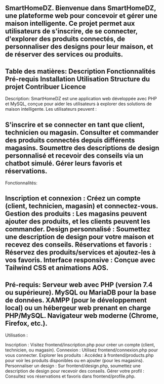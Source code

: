 SmartHomeDZ.
Bienvenue dans SmartHomeDZ, une plateforme web pour concevoir et gérer une maison intelligente. Ce projet permet aux utilisateurs de s'inscrire, de se connecter, d'explorer des produits connectés, de personnaliser des designs pour leur maison, et de réserver des services ou produits.
----------------------
Table des matières:
Description
Fonctionnalités
Pré-requis
Installation
Utilisation
Structure du projet
Contribuer
Licence
---------------------
Description:
SmartHomeDZ est une application web développée avec PHP et MySQL, conçue pour aider les utilisateurs à explorer des solutions de maison intelligente. Les utilisateurs peuvent :

S'inscrire et se connecter en tant que client, technicien ou magasin.
Consulter et commander des produits connectés depuis différents magasins.
Soumettre des descriptions de design personnalisé et recevoir des conseils via un chatbot simulé.
Gérer leurs favoris et réservations.
-------------------------
Fonctionnalités:

Inscription et connexion : Créez un compte (client, technicien, magasin) et connectez-vous.
Gestion des produits : Les magasins peuvent ajouter des produits, et les clients peuvent les commander.
Design personnalisé : Soumettez une description de design pour votre maison et recevez des conseils.
Réservations et favoris : Réservez des produits/services et ajoutez-les à vos favoris.
Interface responsive : Conçue avec Tailwind CSS et animations AOS.
----------------------------
Pré-requis:
Serveur web avec PHP (version 7.4 ou supérieure).
MySQL ou MariaDB pour la base de données.
XAMPP (pour le développement local) ou un hébergeur web prenant en charge PHP/MySQL.
Navigateur web moderne (Chrome, Firefox, etc.).
------------------------------
Utilisation :

Inscription : Visitez frontend/inscription.php pour créer un compte (client, technicien, ou magasin).
Connexion : Utilisez frontend/connexion.php pour vous connecter.
Explorer les produits : Accédez à frontend/products.php pour voir les produits disponibles ou en ajouter (pour les magasins).
Personnaliser un design : Sur frontend/design.php, soumettez une description de design pour recevoir des conseils.
Gérer votre profil : Consultez vos réservations et favoris dans frontend/profile.php.
